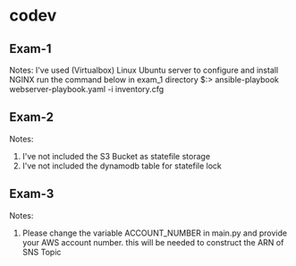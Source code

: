 # codev
## Exam-1 
Notes: I've used (Virtualbox) Linux Ubuntu server to configure and install NGINX
run the command below in exam_1 directory 
$:> ansible-playbook webserver-playbook.yaml -i inventory.cfg 

## Exam-2
Notes: 
1. I've not included the S3 Bucket as statefile storage
2. I've not included the dynamodb table for statefile lock

## Exam-3
Notes: 
1. Please change the variable ACCOUNT_NUMBER in main.py and provide your AWS account number. this will be needed to construct the ARN of SNS Topic
